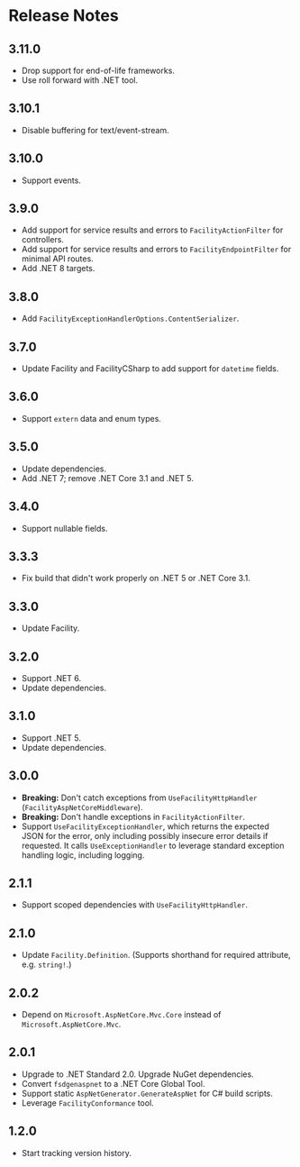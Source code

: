 # Release Notes

## 3.11.0

* Drop support for end-of-life frameworks.
* Use roll forward with .NET tool.

## 3.10.1

* Disable buffering for text/event-stream.

## 3.10.0

* Support events.

## 3.9.0

* Add support for service results and errors to `FacilityActionFilter` for controllers.
* Add support for service results and errors to `FacilityEndpointFilter` for minimal API routes.
* Add .NET 8 targets.

## 3.8.0

* Add `FacilityExceptionHandlerOptions.ContentSerializer`.

## 3.7.0

* Update Facility and FacilityCSharp to add support for `datetime` fields.

## 3.6.0

* Support `extern` data and enum types.

## 3.5.0

* Update dependencies.
* Add .NET 7; remove .NET Core 3.1 and .NET 5.

## 3.4.0

* Support nullable fields.

## 3.3.3

* Fix build that didn't work properly on .NET 5 or .NET Core 3.1.

## 3.3.0

* Update Facility.

## 3.2.0

* Support .NET 6.
* Update dependencies.

## 3.1.0

* Support .NET 5.
* Update dependencies.

## 3.0.0

* **Breaking:** Don't catch exceptions from `UseFacilityHttpHandler` (`FacilityAspNetCoreMiddleware`).
* **Breaking:** Don't handle exceptions in `FacilityActionFilter`.
* Support `UseFacilityExceptionHandler`, which returns the expected JSON for the error, only including possibly insecure error details if requested. It calls `UseExceptionHandler` to leverage standard exception handling logic, including logging.

## 2.1.1

* Support scoped dependencies with `UseFacilityHttpHandler`.

## 2.1.0

* Update `Facility.Definition`. (Supports shorthand for required attribute, e.g. `string!`.)

## 2.0.2

* Depend on `Microsoft.AspNetCore.Mvc.Core` instead of `Microsoft.AspNetCore.Mvc`.

## 2.0.1

* Upgrade to .NET Standard 2.0. Upgrade NuGet dependencies.
* Convert `fsdgenaspnet` to a .NET Core Global Tool.
* Support static `AspNetGenerator.GenerateAspNet` for C# build scripts.
* Leverage `FacilityConformance` tool.

## 1.2.0

* Start tracking version history.
